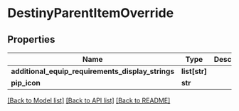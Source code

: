 # DestinyParentItemOverride

## Properties
Name | Type | Description | Notes
------------ | ------------- | ------------- | -------------
**additional_equip_requirements_display_strings** | **list[str]** |  | [optional] 
**pip_icon** | **str** |  | [optional] 

[[Back to Model list]](../README.md#documentation-for-models) [[Back to API list]](../README.md#documentation-for-api-endpoints) [[Back to README]](../README.md)


